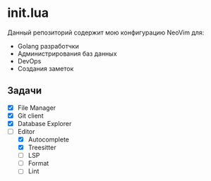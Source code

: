 # init.lua

Данный репозиторий содержит мою конфигурацию NeoVim для:

- Golang разработчки
- Администрирования баз данных
- DevOps
- Создания заметок

## Задачи

- [X] File Manager
- [X] Git client
- [X] Database Explorer
- [ ] Editor
  - [X] Autocomplete
  - [X] Treesitter
  - [ ] LSP
  - [ ] Format
  - [ ] Lint

